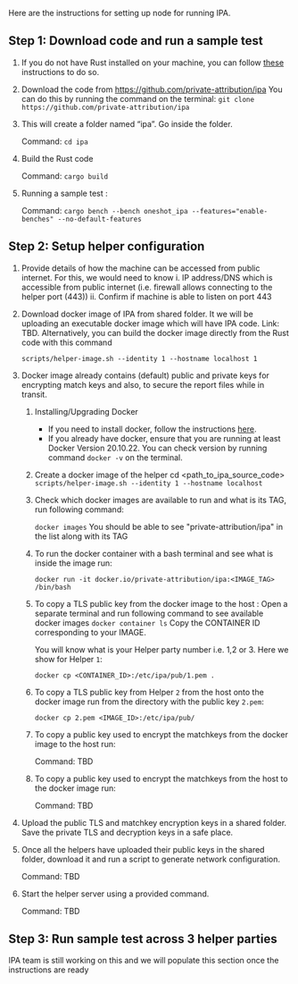 Here are the instructions for setting up node for running IPA. 

## Step 1: Download code and run a sample test
1. If you do not have Rust installed on your machine, you can follow [these](https://doc.rust-lang.org/book/ch01-01-installation.html#installation) instructions to do so.
2. Download the code from https://github.com/private-attribution/ipa
   You can do this by running the command on the terminal: 
   `git clone https://github.com/private-attribution/ipa`
3. This will create a folder named “ipa”. Go inside the folder.
   
   Command: `cd ipa`
4. Build the Rust code 
   
   Command: `cargo build`
5. Running a sample test : 
   
   Command: `cargo bench --bench oneshot_ipa --features="enable-benches" --no-default-features`
   
## Step 2: Setup helper configuration
1. Provide details of how the machine can be accessed from public internet. For this, we would need to know
   i.  IP address/DNS which is accessible from public internet (i.e. firewall allows connecting to the helper port (443))
   ii. Confirm if machine is able to listen on port 443 

2. Download docker image of IPA from shared folder. It we will be uploading an executable docker image which will have IPA code. 
   Link: TBD.  Alternatively, you can build the docker image directly from the Rust code with this command

   `scripts/helper-image.sh --identity 1 --hostname localhost 1`

3. Docker image already contains (default) public and private keys for encrypting match keys and also, 
   to secure the report files while in transit.
  
   1. Installing/Upgrading Docker
       - If you need to install docker, follow the instructions [here](https://docs.docker.com/engine/install/). 
       - If you already have docker, ensure that you are running at least Docker Version 20.10.22. 
          You can check version by running command `docker -v` on the terminal.
   
   2. Create a docker image of the helper 
       cd <path_to_ipa_source_code>
       `scripts/helper-image.sh --identity 1 --hostname localhost`

   3.  Check which docker images are available to run and what is its TAG, run following command:
   
       `docker images`
       You should be able to see "private-attribution/ipa" in the list along with its TAG

   3. To run the docker container with a bash terminal and see what is inside the image run: 
   
       `docker run -it docker.io/private-attribution/ipa:<IMAGE_TAG> /bin/bash`
   
   4. To copy a TLS public key from the docker image to the host : 
        Open a separate terminal and run following command to see available docker images
       `docker container ls` 
       Copy the CONTAINER ID corresponding to your IMAGE.
       
       You will know what is your Helper party number i.e. 1,2 or 3. Here we show for Helper `1`:
   
      `docker cp <CONTAINER_ID>:/etc/ipa/pub/1.pem .  `
   5. To copy a TLS public key from Helper `2` from the host onto the docker image run from the directory with the public key `2.pem`: 
   
      `docker cp 2.pem <IMAGE_ID>:/etc/ipa/pub/`
   6. To copy a public key used to encrypt the matchkeys from the docker image to the host run:

      Command: TBD
   
   7. To copy a public key used to encrypt the matchkeys from the host to the docker image run:

      Command: TBD





4. Upload the public TLS and matchkey encryption keys in a shared folder. Save the private TLS and decryption keys in a safe place.

5. Once all the helpers have uploaded their public keys in the shared folder, download it and run a script to generate network configuration.
   
   Command: TBD

6. Start the helper server using a provided command.
   
   Command: TBD

## Step 3: Run sample test across 3 helper parties
   IPA team is still working on this and we will populate this section once the instructions are ready
